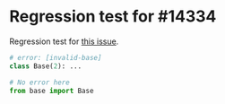 # Regression test for #14334

Regression test for [this issue](https://github.com/astral-sh/ruff/issues/14334).

```py path=base.py
# error: [invalid-base]
class Base(2): ...
```

```py path=a.py
# No error here
from base import Base
```

